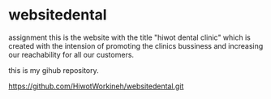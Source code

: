 # websitedental
assignment
this is the website with the title "hiwot dental clinic" which is created with the intension of promoting the clinics bussiness and increasing our reachability for all our customers.








this is my gihub repository.

https://github.com/HiwotWorkineh/websitedental.git
